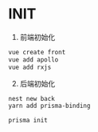 # INIT

1. 前端初始化

```bash
vue create front
vue add apollo
vue add rxjs
```

2. 后端初始化

```bash
nest new back
yarn add prisma-binding

prisma init
```
